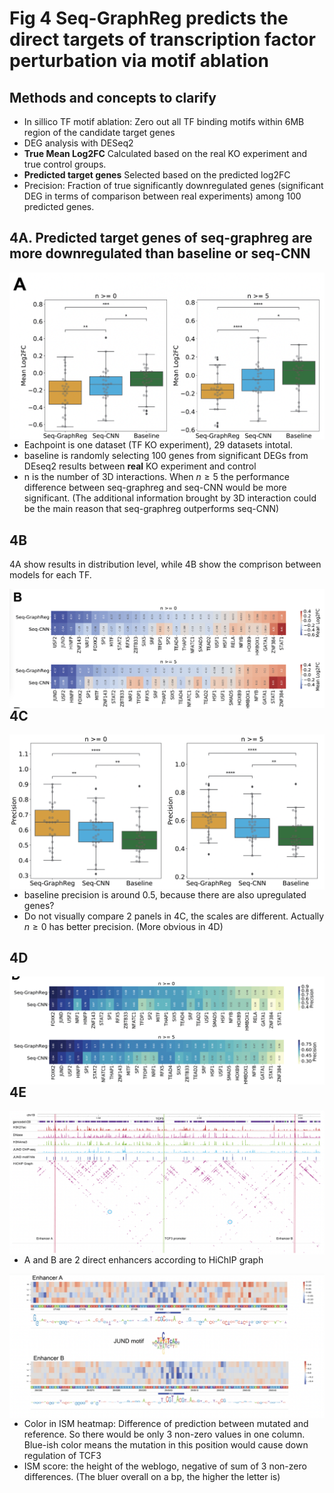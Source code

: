 # Fig 4 Seq-GraphReg predicts the direct targets of transcription factor perturbation via motif ablation

## Methods and concepts to clarify
- In sillico TF motif ablation: Zero out all TF binding motifs within 6MB region of the candidate target genes
- DEG analysis with DESeq2
- **True Mean Log2FC**
Calculated based on the real KO experiment and true control groups.
- **Predicted target genes**
  Selected based on the predicted log2FC
- Precision: Fraction of true significantly downregulated genes (significant DEG in terms of comparison between real experiments) among 100 predicted genes.

  
## 4A. Predicted target genes of seq-graphreg are more downregulated than baseline or seq-CNN

<img src="4A.png"
     alt="4A"
     style="float: left; margin-right: 10px;" />
- Eachpoint is one dataset (TF KO experiment), 29 datasets intotal.
- baseline is randomly selecting 100 genes from significant DEGs from DEseq2 results between **real** KO experiment and control
- n is the number of 3D interactions. 
When $n \geq 5$  the performance difference between seq-graphreg and seq-CNN would be more significant.
(The additional information brought by 3D interaction could be the main reason that seq-graphreg outperforms seq-CNN)

## 4B 
4A show results in distribution level, while 4B show the comprison between models for each TF.

<img src="4B.png"
     alt="4B"
     style="float: left; margin-right: 10px;" />

## 4C
<img src="4C.png"
     alt="4C"
     style="float: left; margin-right: 10px;" />
- baseline precision is around 0.5, because there are also upregulated genes?
- Do not visually compare 2 panels in 4C, the scales are different. Actually $n \geq 0$ has better precision. (More obvious in 4D)

## 4D
<img src="4D.png"
     alt="4D"
     style="float: left; margin-right: 10px;" />

## 4E
<img src="4E1.png"
     alt="4E1"
     style="float: left; margin-right: 10px;" />
- A and B are 2 direct enhancers according to HiChIP graph

<img src="4E2.png"
     alt="4E2"
     style="float: left; margin-right: 10px;" />
- Color in ISM heatmap: Difference of prediction between mutated and reference. So there would be only 3 non-zero values in one column. Blue-ish color means the mutation in this position would cause down regulation of TCF3
- ISM score: the height of the weblogo, negative of sum of 3 non-zero differences. (The bluer overall on a bp, the higher the letter is)
